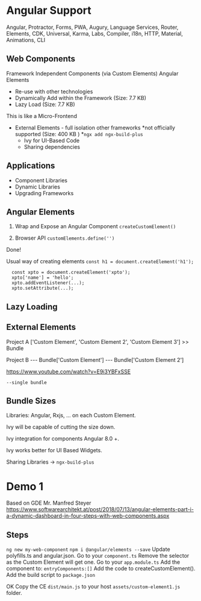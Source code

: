 # Angular Support
Angular, Protractor, Forms, PWA, Augury, Language Services, Router, Elements, CDK, Universal, Karma, Labs, Compiler, i18n, HTTP, Material, Animations, CLI

## Web Components
Framework Independent Components (via Custom Elements)
Angular Elements

* Re-use with other technologies
* Dynamically Add within the Framework (Size: 7.7 KB)
* Lazy Load (Size: 7.7 KB)

This is like a Micro-Frontend
* External Elements - full isolation other frameworks *not officially supported (Size: 400 KB ) *`ngx add ngx-build-plus`
  * Ivy for UI-Based Code
  * Sharing dependencies

## Applications
- Component Libraries
- Dynamic Libraries
- Upgrading Frameworks

## Angular Elements
1. Wrap and Expose an Angular Component
`createCustomElement()`

2. Browser API
`customElements.define('')`

Done!

Usual way of creating elements
`const h1 = document.createElement('h1');`
```
  const xpto = document.createElement('xpto');
  xpto['name'] = 'hello';
  xpto.addEventListener(...);
  xpto.setAttribute(...);
```

## Lazy Loading

## External Elements
Project A ['Custom Element', 'Custom Element 2', 'Custom Element 3']   >> Bundle

Project B --- Bundle['Custom Element']
          --- Bundle['Custom Element 2']

https://www.youtube.com/watch?v=E9i3YBFxSSE

`--single bundle`

## Bundle Sizes
Libraries: Angular, Rxjs, ... on each Custom Element.

Ivy will be capable of cutting the size down.

Ivy integration for components Angular 8.0 +.

Ivy works better for UI Based Widgets.

Sharing Libraries -> `ngx-build-plus`



# Demo 1
Based on GDE Mr. Manfred Steyer
https://www.softwarearchitekt.at/post/2018/07/13/angular-elements-part-i-a-dynamic-dashboard-in-four-steps-with-web-components.aspx

## Steps
`ng new my-web-component`
`npm i @angular/elements --save`
Update polyfills.ts and angular.json.
Go to your `component.ts`
Remove the selector as the Custom Element will get one.
Go to your `app.module.ts`
Add the component to: `entryComponents:[]`
Add the code to createCustomElement().
Add the build script to `package.json`

OK
Copy the CE `dist/main.js` to your host `assets/custom-element1.js` folder.
